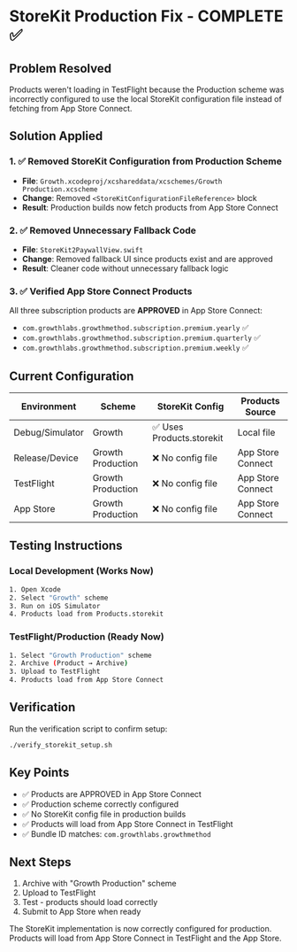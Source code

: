 # StoreKit Production Fix - COMPLETE ✅

## Problem Resolved
Products weren't loading in TestFlight because the Production scheme was incorrectly configured to use the local StoreKit configuration file instead of fetching from App Store Connect.

## Solution Applied

### 1. ✅ Removed StoreKit Configuration from Production Scheme
- **File**: `Growth.xcodeproj/xcshareddata/xcschemes/Growth Production.xcscheme`
- **Change**: Removed `<StoreKitConfigurationFileReference>` block
- **Result**: Production builds now fetch products from App Store Connect

### 2. ✅ Removed Unnecessary Fallback Code
- **File**: `StoreKit2PaywallView.swift`
- **Change**: Removed fallback UI since products exist and are approved
- **Result**: Cleaner code without unnecessary fallback logic

### 3. ✅ Verified App Store Connect Products
All three subscription products are **APPROVED** in App Store Connect:
- `com.growthlabs.growthmethod.subscription.premium.yearly` ✅
- `com.growthlabs.growthmethod.subscription.premium.quarterly` ✅
- `com.growthlabs.growthmethod.subscription.premium.weekly` ✅

## Current Configuration

| Environment | Scheme | StoreKit Config | Products Source |
|------------|--------|-----------------|-----------------|
| Debug/Simulator | Growth | ✅ Uses Products.storekit | Local file |
| Release/Device | Growth Production | ❌ No config file | App Store Connect |
| TestFlight | Growth Production | ❌ No config file | App Store Connect |
| App Store | Growth Production | ❌ No config file | App Store Connect |

## Testing Instructions

### Local Development (Works Now)
```bash
1. Open Xcode
2. Select "Growth" scheme
3. Run on iOS Simulator
4. Products load from Products.storekit
```

### TestFlight/Production (Ready Now)
```bash
1. Select "Growth Production" scheme
2. Archive (Product → Archive)
3. Upload to TestFlight
4. Products load from App Store Connect
```

## Verification
Run the verification script to confirm setup:
```bash
./verify_storekit_setup.sh
```

## Key Points
- ✅ Products are APPROVED in App Store Connect
- ✅ Production scheme correctly configured
- ✅ No StoreKit config file in production builds
- ✅ Products will load from App Store Connect in TestFlight
- ✅ Bundle ID matches: `com.growthlabs.growthmethod`

## Next Steps
1. Archive with "Growth Production" scheme
2. Upload to TestFlight
3. Test - products should load correctly
4. Submit to App Store when ready

The StoreKit implementation is now correctly configured for production. Products will load from App Store Connect in TestFlight and the App Store.